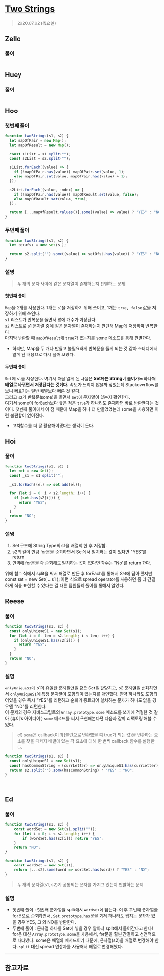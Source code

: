 # [Two Strings](https://www.hackerrank.com/challenges/two-strings/problem?h_l=interview&playlist_slugs%5B%5D=interview-preparation-kit&playlist_slugs%5B%5D=dictionaries-hashmaps)

> 2020.07.02 (목요일)

## Zello

### 풀이

```js
```

## Huey

### 풀이

```js
```

## Hoo

### 첫번째 풀이

```js
function twoStrings(s1, s2) {
  let mapOfPair = new Map();
  let mapOfResult = new Map();

  const s1List = s1.split("");
  const s2List = s2.split("");

  s1List.forEach((value) => {
    if (!mapOfPair.has(value)) mapOfPair.set(value, 1);
    else mapOfPair.set(value, mapOfPair.has(value) + 1);
  });

  s2List.forEach((value, index) => {
    if (!mapOfPair.has(value)) mapOfResult.set(value, false);
    else mapOfResult.set(value, true);
  });

  return [...mapOfResult.values()].some((value) => value) ? "YES" : "NO";
}
```

### 두번째 풀이

```js
function twoStrings(s1, s2) {
  let setOfs1 = new Set(s1);

  return s2.split("").some((value) => setOfs1.has(value)) ? "YES" : "NO";
}
```

### 설명

> 두 개의 문자 사이에 같은 문자열이 존재하는지 판별하는 문제

#### 첫번째 풀이

`Map`을 2개를 사용한다. 1개는 `s1`을 저장하기 위해 쓰이고, 1개는 `true, false` 값을 저장하기 위해 쓰인다.  
`s1` 리스트가 반복문을 돌면서 맵에 개수가 저장된다.  
`s2` 리스트로 s1 문자열 중에 같은 문자열이 존재하는지 판단해 Map에 저장하며 반복한다.  
마지막 반환할 때 `mapOfResult`에 `true`가 있는지를 some 메소드를 통해 판별한다.

- 하지만, Map을 두 개나 만들고 불필요하게 반복문을 돌게 되는 것 같아 스터디에서 알게 된 내용으로 다시 풀어 보았다.

#### 두번째 풀이

`Set`에 `s1`을 저장한다. 여기서 처음 알게 된 사실은 **Set에는 String이 들어가도 하나씩 배열로 바뀌면서 저장된다는 것이다.** 속도가 느리지 않을까 싶었는데 Stackoverflow를 보니 빠르기는 일반 배열보다 빠른 것 같다.  
그리고 `s2`가 반복문(some)을 돌면서 `Set`에 문자열이 있는지 확인한다.  
여기서 some이 forEach보다 좋은 점은 `true`가 하나라도 존재하면 바로 반환한다는 것이다. 첫번째 풀이에서 이 점 때문에 Map을 하나 더 만들었었는데 some을 사용하면 이런 불편함이 없어진다.

- 고차함수를 더 잘 활용해야겠다는 생각이 든다.

## Hoi

### 풀이

```js
function twoStrings(s1, s2) {
  let set = new Set();
  const _s1 = s1.split("");

  _s1.forEach((el) => set.add(el));

  for (let i = 0; i < s2.length; i++) {
    if (set.has(s2[i])) {
      return "YES";
    }
  }
  return "NO";
}
```

### 설명

1. Set 구조에 String Type의 s1을 배열화 한 후 저장함.
2. s2의 길이 만큼 for문을 순회하면서 Set에서 일치하는 값이 있다면 "YES"를 return
3. 만약에 for문을 다 순회해도 일치하는 값이 없다면 함수는 "No"를 return 한다.

위에 함수 식에서 split을 써서 배열로 만든 후 forEach를 통해서 Set에 담아 줬지만 const set = new Set( ...s1 ); 이런 식으로 spread operator를 사용하면
좀 더 간결하게 식을 표현할 수 있다는 걸 다른 팀원들의 풀이를 통해서 알았다.

## Reese

### 풀이

```js
function twoStrings(s1, s2) {
  const onlyUniqueS1 = new Set(s1);
  for (let i = 0, len = s2.length; i < len; i++) {
    if (onlyUniqueS1.has(s2[i])) {
      return "YES";
    }
  }
  return "NO";
}
```

### 설명

`onlyUniqueS1`에 s1의 유일한 문자들만을 담은 Set을 할당하고, s2 문자열을 순회하면서 `onlyUniqueS1`에 특정 문자열이 포함되어 있는지를 확인했다. 만약 하나라도 포함되어있을 경우 즉시 "YES"를 리턴하고 순회가 종료되어 일치하는 문자가 하나도 없을 경우엔 "NO"를 리턴한다.  
이 문제의 경우 자바스크립트의 `Array.prototype.some` 메소드를 쓰기에 적절한 것 같아 (휴이's 아이디어!) `some` 메소드를 써서 구현해본다면 다음과 같이 리팩토링 해볼 수 있다.

> cf) `some`은 callback이 참(불린으로 변환했을 때 true가 되는 값)을 반환하는 요소를 찾을 때까지 배열에 있는 각 요소에 대해 한 번씩 callback 함수를 실행한다.

```js
function twoStrings(s1, s2) {
  const onlyUniqueS1 = new Set(s1);
  const hasCommonString = (currLetter) => onlyUniqueS1.has(currLetter);
  return s2.split("").some(hasCommonString) ? "YES" : "NO";
}
```

<br />

## Ed

### 풀이

```js
function twoStrings(s1, s2) {
    const wordSet = new Set(s1.split(""));
    for (let i = 0; i < s2.length; i++) {
        if (wordSet.has(s2[i])) return "YES";
    }
    return "NO";
}
```

```js
function twoStrings(s1, s2) {
    const wordSet = new Set(s1);
    return [...s2].some(word => wordSet.has(word)) ? "YES" : "NO";
}
```

> 두 개의 문자열(s1, s2)가 공통되는 문자를 가지고 있는지 판별하는 문제

### 설명

- 첫번째 풀이 : 첫번째 문자열을 split해서 `wordSet`에 담는다. 이 후 두번째 문자열을 for문으로 순회하면서, `Set.prototype.has`문을 거쳐 하나라도 겹치는 문자가 있을 경우 YES, 그 외 NO를 반환한다.
- 두번째 풀이 : 문자열 하나를 Set에 넣을 경우 알아서 split해서 들어간다고 한다! for문 대신 `Array.prototype.some`을 사용해서, for문을 훨씬 간결하고 선언적으로 나타냈다. some은 배열의 메서드이기 때문에, 문자열(s2)을 배열로 변경해야 한다. `split` 대신 spread 연산자를 사용해서 배열로 변경해봤다.

---

## 참고자료
